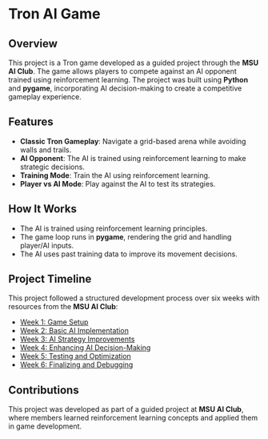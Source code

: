 # Tron AI Game  

## Overview  
This project is a Tron game developed as a guided project through the **MSU AI Club**. The game allows players to compete against an AI opponent trained using reinforcement learning. The project was built using **Python** and **pygame**, incorporating AI decision-making to create a competitive gameplay experience.  

## Features  
- **Classic Tron Gameplay**: Navigate a grid-based arena while avoiding walls and trails.  
- **AI Opponent**: The AI is trained using reinforcement learning to make strategic decisions.  
- **Training Mode**: Train the AI using reinforcement learning.  
- **Player vs AI Mode**: Play against the AI to test its strategies.  

## How It Works  
- The AI is trained using reinforcement learning principles.  
- The game loop runs in **pygame**, rendering the grid and handling player/AI inputs.  
- The AI uses past training data to improve its movement decisions.  

## Project Timeline  
This project followed a structured development process over six weeks with resources from the **MSU AI Club**:  
- [Week 1: Game Setup](https://www.msuaiclub.com/posts/ea0f1533-99e7-474b-b701-917e901ca08c)  
- [Week 2: Basic AI Implementation](https://www.msuaiclub.com/posts/23ded9a9-5a5d-4d54-898a-dfa4ef2519cc)  
- [Week 3: AI Strategy Improvements](https://www.msuaiclub.com/posts/d53d3786-a9d5-45dd-9390-eb69ad085788)  
- [Week 4: Enhancing AI Decision-Making](https://www.msuaiclub.com/posts/ff91348d-b169-424a-85a1-96fed6b8f17a)  
- [Week 5: Testing and Optimization](https://www.msuaiclub.com/posts/cae3fb7a-a36d-4869-af34-6b0e13ef9d23)  
- [Week 6: Finalizing and Debugging](https://www.msuaiclub.com/posts/b3504837-8d9f-462a-9a5d-9a614e14b523)  

## Contributions  
This project was developed as part of a guided project at **MSU AI Club**, where members learned reinforcement learning concepts and applied them in game development.  


